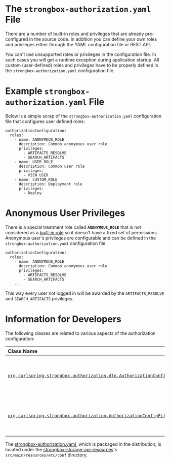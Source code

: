# The `strongbox-authorization.yaml` File

There are a number of built-in roles and privileges that are already pre-configured in the source code. In addition you can define your own roles and privileges either through the YAML configuration file or REST API.

You can't use unsupported roles or privileges in the configuration file. In such cases you will get a runtime exception during application startup. All custom (user-defined) roles and privileges have to be properly defined in the `strongbox-authorization.yaml` configuration file.

# Example `strongbox-authorization.yaml` File

Below is a simple scrap of the `strongbox-authorization.yaml` configuration file that configures user defined roles:

    authorizationConfiguration:
      roles:
        - name: ANONYMOUS_ROLE
          description: Common anonymous user role
          privileges:
            - ARTIFACTS_RESOLVE
            - SEARCH_ARTIFACTS
        - name: USER_ROLE
          description: Common user role
          privileges:
            - VIEW_USER
        - name: CUSTOM_ROLE
          description: Deployment role
          privileges:
            - Deploy

# Anonymous User Privileges

There is a special treatment role called **`ANONYMOUS_ROLE`** that is not considered as a [built-in role](http://TODO_link_to_roles) so it doesn't have a fixed set of permissions. Anonymous user's privileges are configurable and can be defined in the `strongbox-authorization.yaml` configuration file.

    authorizationConfiguration:
      roles:
        - name: ANONYMOUS_ROLE
          description: Common anonymous user role
          privileges:
            - ARTIFACTS_RESOLVE
            - SEARCH_ARTIFACTS
        ...

This way every user not logged in will be awarded by the `ARTIFACTS_RESOLVE` and `SEARCH_ARTIFACTS` privileges.

# Information for Developers

The following classes are related to various aspects of the authorization configuration:

| Class Name  | Description | 
|:------------|-------------|
| [`org.carlspring.strongbox.authorization.dto.AuthorizationConfigDto`](https://github.com/strongbox/strongbox/blob/master/strongbox-security/strongbox-user-management/src/main/java/org/carlspring/strongbox/authorization/dto/AuthorizationConfigDto.java) | Represents authorization configuration in a deserialized form. |
| [`org.carlspring.strongbox.authorization.AuthorizationConfigFileManager`](https://github.com/strongbox/strongbox/blob/master/strongbox-security/strongbox-user-management/src/main/java/org/carlspring/strongbox/authorization/AuthorizationConfigFileManager.java) | Class to serialize / deserialize the authorization configuration. | 

The [strongbox-authorization.yaml](https://github.com/strongbox/strongbox/blob/master/strongbox-security/strongbox-user-management/src/main/resources/etc/conf/strongbox-authorization.yaml), which is packaged in the distribution, is located under the [strongbox-storage-api-resources](https://github.com/strongbox/strongbox/blob/master/strongbox-resources/strongbox-storage-api-resources/)'s `src/main/resources/etc/conf` directory.
